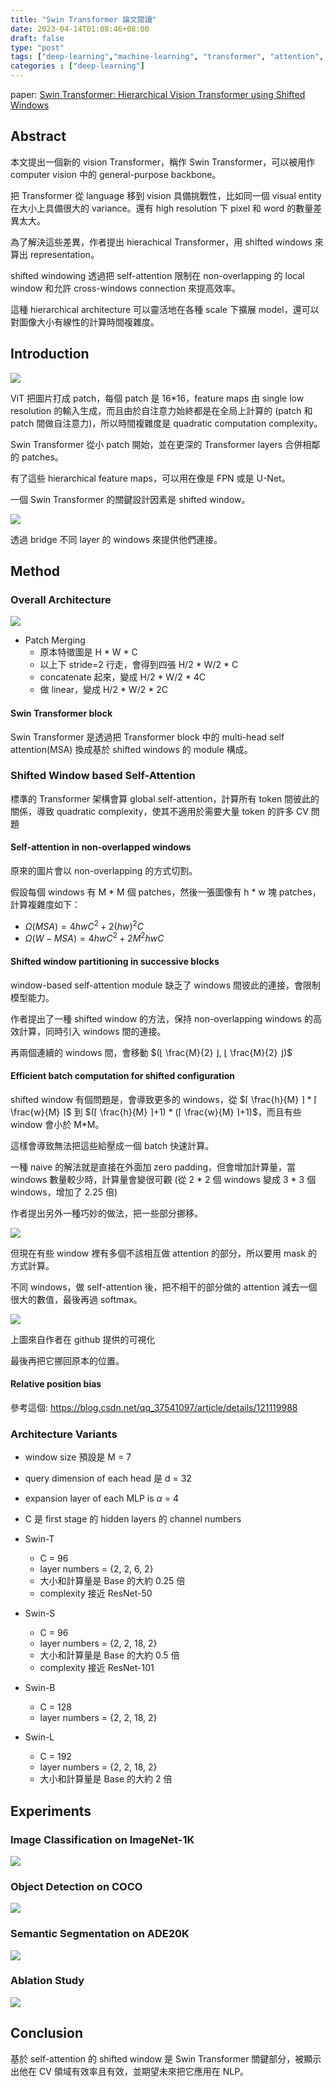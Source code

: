 ```yaml
---
title: "Swin Transformer 論文閱讀"
date: 2023-04-14T01:08:46+08:00
draft: false
type: "post"
tags: ["deep-learning","machine-learning", "transformer", "attention", "self-attention", "computer-vision"]
categories : ["deep-learning"]
---
```


paper: [Swin Transformer: Hierarchical Vision Transformer using Shifted Windows](https://arxiv.org/abs/2103.14030)


## Abstract
本文提出一個新的 vision Transformer，稱作 Swin Transformer，可以被用作 computer vision 中的 general-purpose backbone。

把 Transformer 從 language 移到 vision 具備挑戰性，比如同一個 visual entity 在大小上具備很大的 variance。還有 high resolution 下 pixel 和 word 的數量差異太大。

為了解決這些差異，作者提出 hierachical Transformer，用 shifted windows 來算出 representation。

shifted windowing 透過把 self-attention 限制在 non-overlapping 的 local window 和允許 cross-windows connection 來提高效率。

這種 hierarchical architecture 可以靈活地在各種 scale 下擴展 model，還可以對圖像大小有線性的計算時間複雜度。

## Introduction

![](/Blog/images/deep-learning/Swin-Transformer/fig1.jpg)

ViT 把圖片打成 patch，每個 patch 是 16*16，feature maps 由 single low resolution 的輸入生成，而且由於自注意力始終都是在全局上計算的 (patch 和 patch 間做自注意力)，所以時間複雜度是 quadratic computation complexity。

Swin Transformer 從小 patch 開始，並在更深的 Transformer layers 合併相鄰的 patches。

有了這些 hierarchical feature maps，可以用在像是 FPN 或是 U-Net。

一個 Swin Transformer 的關鍵設計因素是 shifted window。

![](/Blog/images/deep-learning/Swin-Transformer/fig2.jpg)

透過 bridge 不同 layer 的 windows 來提供他們連接。


## Method

### Overall Architecture
![](/Blog/images/deep-learning/Swin-Transformer/fig3.jpg)

- Patch Merging
    - 原本特徵圖是 H * W * C
    - 以上下 stride=2 行走，會得到四張 H/2 * W/2 * C
    - concatenate 起來，變成 H/2 * W/2 * 4C
    - 做 linear，變成 H/2 * W/2 * 2C

#### Swin Transformer block
Swin Transformer 是透過把 Transformer block 中的 multi-head self attention(MSA) 換成基於 shifted windows 的 module 構成。

### Shifted Window based Self-Attention
標準的 Transformer 架構會算 global self-attention，計算所有 token 間彼此的關係，導致 quadratic complexity，使其不適用於需要大量 token 的許多 CV 問題

#### Self-attention in non-overlapped windows 

原來的圖片會以 non-overlapping 的方式切割。

假設每個 windows 有 M * M 個 patches，然後一張圖像有 h * w 塊 patches，計算複雜度如下：

- $\Omega(MSA)=4hwC^2+2(hw)^2C$
- $\Omega(W-MSA)=4hwC^2+2M^2hwC$

#### Shifted window partitioning in successive blocks
window-based self-attention module 缺乏了 windows 間彼此的連接，會限制模型能力。

作者提出了一種 shifted window 的方法，保持 non-overlapping windows 的高效計算，同時引入 windows 間的連接。

再兩個連續的 windows 間，會移動 $(⌊ \frac{M}{2} ⌋, ⌊ \frac{M}{2} ⌋)$

#### Efficient batch computation for shifted configuration
shifted window 有個問題是，會導致更多的 windows，從 $⌈ \frac{h}{M} ⌉ * ⌈ \frac{w}{M} ⌉$ 到 $(⌈ \frac{h}{M} ⌉+1) * (⌈ \frac{w}{M} ⌉+1)$，而且有些 window 會小於 M*M。

這樣會導致無法把這些給壓成一個 batch 快速計算。

一種 naive 的解法就是直接在外面加 zero padding，但會增加計算量，當 windows 數量較少時，計算量會變很可觀 (從 2 * 2 個 windows 變成 3 * 3 個 windows，增加了 2.25 倍)

作者提出另外一種巧妙的做法，把一些部分挪移。

![](/Blog/images/deep-learning/Swin-Transformer/fig4.jpg)

但現在有些 window 裡有多個不該相互做 attention 的部分，所以要用 mask 的方式計算。

不同 windows，做 self-attention 後，把不相干的部分做的 attention 減去一個很大的數值，最後再過 softmax。

![](/Blog/images/deep-learning/Swin-Transformer/mask.jpg)

上圖來自作者在 github 提供的可視化

最後再把它挪回原本的位置。

#### Relative position bias
參考這個: https://blog.csdn.net/qq_37541097/article/details/121119988

### Architecture Variants
- window size 預設是 M = 7
- query dimension of each head 是 d = 32
- expansion layer of each MLP is $\alpha$ = 4
- C 是 first stage 的 hidden layers 的 channel numbers

- Swin-T
    - C = 96
    - layer numbers = {2, 2, 6, 2}
    - 大小和計算量是 Base 的大約 0.25 倍
    - complexity 接近 ResNet-50
- Swin-S
    - C = 96
    - layer numbers = {2, 2, 18, 2}
    - 大小和計算量是 Base 的大約 0.5 倍
    - complexity 接近 ResNet-101
- Swin-B
    - C = 128
    - layer numbers = {2, 2, 18, 2}
- Swin-L
    - C = 192
    - layer numbers = {2, 2, 18, 2}
    - 大小和計算量是 Base 的大約 2 倍

## Experiments
### Image Classification on ImageNet-1K
![](/Blog/images/deep-learning/Swin-Transformer/table1.jpg)
### Object Detection on COCO
![](/Blog/images/deep-learning/Swin-Transformer/table2.jpg)
### Semantic Segmentation on ADE20K
![](/Blog/images/deep-learning/Swin-Transformer/table3.jpg)
### Ablation Study
![](/Blog/images/deep-learning/Swin-Transformer/table4.jpg)


## Conclusion

基於 self-attention 的 shifted window 是 Swin Transformer 關鍵部分，被顯示出他在 CV 領域有效率且有效，並期望未來把它應用在 NLP。

